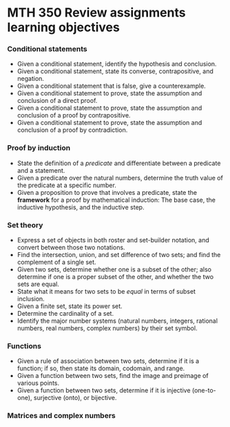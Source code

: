 # MTH 350 Review assignments learning objectives

### Conditional statements 

- Given a conditional statement, identify the hypothesis and conclusion. 
- Given a conditional statement, state its converse, contrapositive, and negation. 
- Given a conditional statement that is false, give a counterexample. 
- Given a conditional statement to prove, state the assumption and conclusion of a direct proof. 
- Given a conditional statement to prove, state the assumption and conclusion of a proof by contrapositive. 
- Given a conditional statement to prove, state the assumption and conclusion of a proof by contradiction. 

### Proof by induction

- State the definition of a *predicate* and differentiate between a predicate and a statement. 
- Given a predicate over the natural numbers, determine the truth value of the predicate at a specific number. 
- Given a proposition to prove that involves a predicate, state the **framework** for a proof by mathematical induction: The base case, the inductive hypothesis, and the inductive step. 

### Set theory  

- Express a set of objects in both roster and set-builder notation, and convert between those two notations. 
- Find the intersection, union, and set difference of two sets; and find the complement of a single set. 
- Given two sets, determine whether one is a subset of the other; also determine if one is a proper subset of the other, and whether the two sets are equal. 
- State what it means for two sets to be *equal* in terms of subset inclusion. 
- Given a finite set, state its power set. 
- Determine the cardinality of a set. 
- Identify the major number systems (natural numbers, integers, rational numbers, real numbers, complex numbers) by their set symbol. 

### Functions

- Given a rule of association between two sets, determine if it is a function; if so, then state its domain, codomain, and range. 
- Given a function between two sets, find the image and preimage of various points. 
- Given a function between two sets, determine if it is injective (one-to-one), surjective (onto), or bijective. 

### Matrices and complex numbers
<!--stackedit_data:
eyJoaXN0b3J5IjpbMTQ4Nzg2MTEzOF19
-->